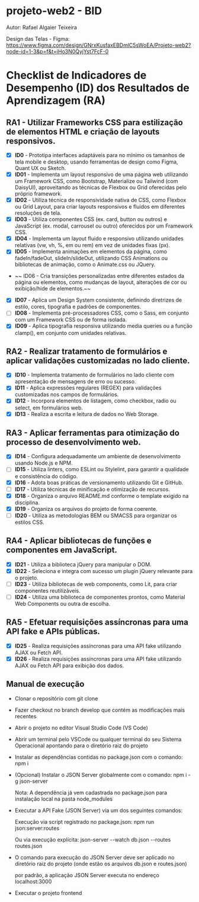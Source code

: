 # projeto-web2 - BID

Autor: Rafael Algaier Teixeira

Design das Telas - Figma:
https://www.figma.com/design/GNrxKusfaxEBDmlC5sWoEA/Projeto-web2?node-id=1-3&p=f&t=iHo3N0QyjYst7FcF-0

# Checklist de Indicadores de Desempenho (ID) dos Resultados de Aprendizagem (RA)

## RA1 - Utilizar Frameworks CSS para estilização de elementos HTML e criação de layouts responsivos.

- [x] **ID0** - Prototipa interfaces adaptáveis para no mínimo os tamanhos de tela mobile e desktop, usando ferramentas de design como Figma, Quant UX ou Sketch.
- [x] **ID01** - Implementa um layout responsivo de uma página web utilizando um Framework CSS, como Bootstrap, Materialize ou Tailwind (com DaisyUI), aproveitando as técnicas de Flexbox ou Grid oferecidas pelo próprio framework.
- [x] **ID02** - Utiliza técnica de responsividade nativa de CSS, como Flexbox ou Grid Layout, para criar layouts responsivos e fluidos em diferentes resoluções de tela.
- [x] **ID03** - Utiliza componentes CSS (ex. card, button ou outros) e JavaScript (ex. modal, carrousel ou outro) oferecidos por um Framework CSS.
- [x] **ID04** - Implementa um layout fluido e responsivo utilizando unidades relativas (vw, vh, %, em ou rem) em vez de unidades fixas (px).
- [x] **ID05** - Implementa animações em elementos da página, como fadeIn/fadeOut, slideIn/slideOut, utilizando CSS Animations ou bibliotecas de animação, como o Animate.css ou JQuery.
- ~~ ID06 - Cria transições personalizadas entre diferentes estados da página ou elementos, como mudanças de layout, alterações de cor ou exibição/hide de elementos.~~
- [x] **ID07** - Aplica um Design System consistente, definindo diretrizes de estilo, cores, tipografia e padrões de componentes.
- [ ] **ID08** - Implementa pré-processadores CSS, como o Sass, em conjunto com um Framework CSS ou de forma isolada.
- [x] **ID09** - Aplica tipografia responsiva utilizando media queries ou a função clamp(), em conjunto com unidades relativas.

## RA2 - Realizar tratamento de formulários e aplicar validações customizadas no lado cliente.

- [x] **ID10** - Implementa tratamento de formulários no lado cliente com apresentação de mensagens de erro ou sucesso.
- [x] **ID11** - Aplica expressões regulares (REGEX) para validações customizadas nos campos de formulários.
- [x] **ID12** - Incorpora elementos de listagem, como checkbox, radio ou select, em formulários web.
- [x] **ID13** - Realiza a escrita e leitura de dados no Web Storage.

## RA3 - Aplicar ferramentas para otimização do processo de desenvolvimento web.

- [x] **ID14** - Configura adequadamente um ambiente de desenvolvimento usando Node.js e NPM.
- [ ] **ID15** - Utiliza linters, como ESLint ou Stylelint, para garantir a qualidade e consistência do código.
- [x] **ID16** - Adota boas práticas de versionamento utilizando Git e GitHub.
- [ ] **ID17** - Utiliza técnicas de minificação e otimização de recursos.
- [x] **ID18** - Organiza o arquivo README.md conforme o template exigido na disciplina.
- [x] **ID19** - Organiza os arquivos do projeto de forma coerente.
- [ ] **ID20** - Utiliza as metodologias BEM ou SMACSS para organizar os estilos CSS.

## RA4 - Aplicar bibliotecas de funções e componentes em JavaScript.

- [x] **ID21** - Utiliza a biblioteca jQuery para manipular o DOM.
- [x] **ID22** - Seleciona e integra com sucesso um plugin jQuery relevante para o projeto.
- [ ] **ID23** - Utiliza bibliotecas de web components, como Lit, para criar componentes reutilizáveis.
- [ ] **ID24** - Utiliza uma biblioteca de componentes prontos, como Material Web Components ou outra de escolha.

## RA5 - Efetuar requisições assíncronas para uma API fake e APIs públicas.

- [x] **ID25** - Realiza requisições assíncronas para uma API fake utilizando AJAX ou Fetch API.
- [x] **ID26** - Realiza requisições assíncronas para uma API fake utilizando AJAX ou Fetch API para exibição dos dados.

## Manual de execução

* Clonar o repositório com git clone

*  Fazer checkout no branch develop que contém as modificações mais recentes

*  Abrir o projeto no editor Visual Studio Code (VS Code)

*  Abrir um terminal pelo VSCode ou qualquer terminal do seu Sistema Operacional apontando para o diretório raiz do projeto

*  Instalar as dependências contidas no package.json com o comando: npm i

*   (Opcional) Instalar o JSON Server globalmente com o comando: npm i -g json-server

    Nota: A dependência já vem cadastrada no package.json para instalação local na pasta node_modules

*  Executar a API Fake (JSON Server) via um dos seguintes comandos:

    Execução via script registrado no package.json: npm run json:server:routes

    Ou via execução explícita: json-server --watch db.json --routes routes.json

*  O comando para execução do JSON Server deve ser aplicado no diretório raiz do projeto (onde estão os arquivos db.json e routes.json)

    por padrão, a aplicação JSON Server executa no endereço localhost:3000

*  Executar o projeto frontend

